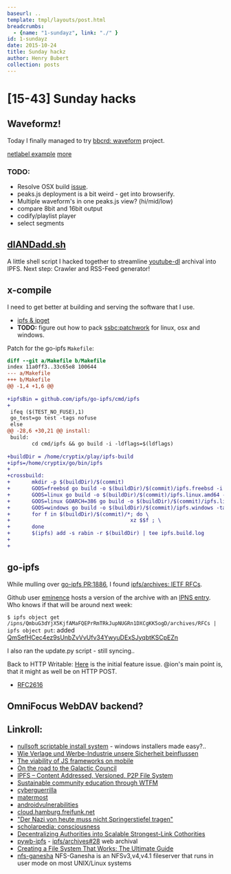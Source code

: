 ```yaml
---
baseurl: ..
template: tmpl/layouts/post.html
breadcrumbs:
  - {name: "1-sundayz", link: "./" }
id: 1-sundayz
date: 2015-10-24
title: Sunday hackz
author: Henry Bubert
collection: posts
---
```


# [15-43] Sunday hacks

## Waveformz!

Today I finally managed to try [bbcrd: waveform](http://waveform.prototyping.bbc.co.uk/) project.

[netlabel example](fs:/ipfs/QmZ3cQrFXonSTpuzupdAba7aCbiGxqkRSLkTWy23YXnfGd/)
[more](fs:/ipfs/QmfQmV4dNBNsUxyHV9WDLt1q5dN4RUuW1KjbbV4J7p46tF)

### TODO:

* Resolve OSX build [issue](https://github.com/bbcrd/audiowaveform/issues/32).
* peaks.js deployment is a bit weird - get into browserify.
* Multiple waveform's in one peaks.js view? (hi/mid/low)
* compare 8bit and 16bit output
* codify/playlist player
* select segments

## [dlANDadd.sh](fs:/ipfs/QmWXDiTbcUzVEUPPFW6uhTDUHFYgA8S3PxzajXPVrHbuc3)

A little shell script I hacked together to streamline [youtube-dl](http://rg3.github.io/youtube-dl/) archival into IPFS. Next step: Crawler and RSS-Feed generator!

## x-compile

I need to get better at building and serving the software that I use.

* [ipfs & ipget](fs:/ipfs/QmQWV5vWNc4jz15gShCvfsYJB4aDsavPdeM5AYTbMp8a52)
* __TODO:__ figure out how to pack [ssbc:patchwork](https://github.com/ssbc/patchwork) for linux, osx and windows.

Patch for the go-ipfs `Makefile`:

```diff
diff --git a/Makefile b/Makefile
index 11a0ff3..33c65e8 100644
--- a/Makefile
+++ b/Makefile
@@ -1,4 +1,6 @@
 
+ipfsBin = github.com/ipfs/go-ipfs/cmd/ipfs
+
 ifeq ($(TEST_NO_FUSE),1)
 go_test=go test -tags nofuse
 else
@@ -28,6 +30,21 @@ install:
 build:
        cd cmd/ipfs && go build -i -ldflags=$(ldflags)
 
+buildDir = /home/cryptix/play/ipfs-build
+ipfs=/home/cryptix/go/bin/ipfs
+
+crossbuild:
+       mkdir -p $(buildDir)/$(commit)
+       GOOS=freebsd go build -o $(buildDir)/$(commit)/ipfs.freebsd -i -ldflags=$(ldflags) $(ipfsBin)
+       GOOS=linux go build -o $(buildDir)/$(commit)/ipfs.linux.amd64 -i -ldflags=$(ldflags) $(ipfsBin)
+       GOOS=linux GOARCH=386 go build -o $(buildDir)/$(commit)/ipfs.linux.386 -i -ldflags=$(ldflags) $(ipfsBin)
+       GOOS=windows go build -o $(buildDir)/$(commit)/ipfs.windows -tags nofuse -i -ldflags=$(ldflags) $(ipfsBin)
+       for f in $(buildDir)/$(commit)/*; do \
+                                       xz $$f ; \
+       done
+       $(ipfs) add -s rabin -r $(buildDir) | tee ipfs.build.log
+
+
```

## go-ipfs 

While mulling over [go-ipfs PR:1886](https://github.com/ipfs/go-ipfs/pull/1886#issuecomment-150664078), I found [ipfs/archives: IETF RFCs](https://github.com/ipfs/archives/issues/18).

Github user [eminence](https://github.com/eminence) hosts a version of the archive with an [IPNS entry](http://ipfs.io/ipns/QmbuG3dYjX5KjfAMaFQEPrRmTRkJupNUGRn1DXCgKK5ogD/archives/RFCs). Who knows if that will be around next week:

`$ ipfs object get /ipns/QmbuG3dYjX5KjfAMaFQEPrRmTRkJupNUGRn1DXCgKK5ogD/archives/RFCs | ipfs object put`: added [QmSefHCec4ez9sUnbZvVvUfv34YwyuDExSJyqbtKSCpEZn](https://ipfs.io/ipfs/QmSefHCec4ez9sUnbZvVvUfv34YwyuDExSJyqbtKSCpEZn)

I also ran the update.py script - still syncing..


Back to HTTP Writable: [Here](https://github.com/ipfs/go-ipfs/issues/611) is the initial feature issue. @ion's main point is, that it might as well be on HTTP POST.

* [RFC2616](https://tools.ietf.org/html/rfc2616#section-9.6)


## OmniFocus WebDAV backend?

## Linkroll:

* [nullsoft scriptable install system](http://nsis.sourceforge.net/Main_Page) - windows installers made easy?..
* [Wie Verlage und Werbe-Industrie unsere Sicherheit beinflussen](http://dev.io/archives/2015/10/25/wie_verlage_und_werbe-industrie_unsere_sicherheit_beinflussen/index.html)
* [The viability of JS frameworks on mobile](https://joreteg.com/blog/viability-of-js-frameworks-on-mobile)
* [On the road to the Galactic Council](http://hyper.mixmix.io/?source=https://github.com/mixmix/blogposts/blob/master/uncapturable_distribution.md)
* [IPFS – Content Addressed, Versioned, P2P File System](http://blog.acolyer.org/2015/10/05/ipfs-content-addressed-versioned-p2p-file-system/)
* [Sustainable community education through WTFM](http://roaming-initiative.com/blog/posts/wtfm)
* [cyberguerrilla](https://cyberguerrilla.info/)
* [matermost](http://www.mattermost.org/)
* [androidvulnerabilities](http://androidvulnerabilities.org/)
* [cloud.hamburg.freifunk.net](https://cloud.hamburg.freifunk.net/)
* ["Der Nazi von heute muss nicht Springerstiefel tragen"](http://www.wiwo.de/my/politik/deutschland/vorabdruck-der-adolf-in-mir-der-nazi-von-heute-muss-nicht-springerstiefel-tragen/12453258.html?ticket=ST-3498943-Qc5ttihvD72nZTbnRWz2-s02lcgiacc01.vhb.de)
* [scholarpedia: consciousness](http://www.scholarpedia.org/article/Consciousness)
* [Decentralizing Authorities into Scalable Strongest-Link Cothorities](http://dedis.cs.yale.edu/dissent/pres/150610-nist-cothorities.pdf)
* [pywb-ipfs](https://github.com/ikreymer/pywb-ipfs/) - [ipfs/archives#28](https://github.com/ipfs/archives/issues/28) web archival
* [Creating a File System That Works: The Ultimate Guide](http://lifeyourway.net/creating-a-file-system-that-works-the-ultimate-guide/)
* [nfs-ganesha](https://github.com/nfs-ganesha/nfs-ganesha) NFS-Ganesha is an NFSv3,v4,v4.1 fileserver that runs in user mode on most UNIX/Linux systems 
